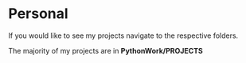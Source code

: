 # Personal

If you would like to see my projects navigate to the respective folders. 

The majority of my projects are in **PythonWork/PROJECTS**
